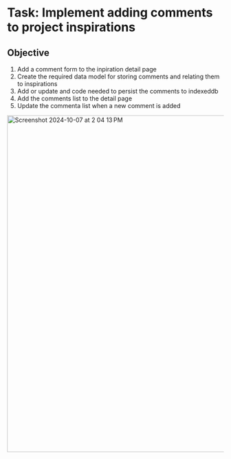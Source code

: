 # Task: Implement adding comments to project inspirations

## Objective
1. Add a comment form to the inpiration detail page
2. Create the required data model for storing comments and relating them to inspirations
3. Add or update and code needed to persist the comments to indexeddb
4. Add the comments list to the detail page
5. Update the commenta list when a new comment is added


<img width="783" alt="Screenshot 2024-10-07 at 2 04 13 PM" src="https://github.intuit.com/storage/user/65377/files/85562a2a-50d4-4094-8eda-a8ed4da10bbc">
